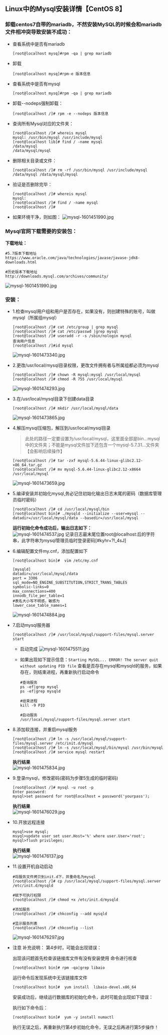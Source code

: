 ## Linux中的Mysql安装详情【CentOS 8】

### 卸载centos7自带的mariadb，不然安装MySQL的时候会和mariadb文件相冲突导致安装不成功：
- 查看系统中是否有mariadb
    ```shell
    [root@localhost mysq]#rpm -qa | grep mariadb
    ```

- 卸载
    ```shell
    [root@localhost mysq]#rpm-e 版本信息
    ```

- 查看系统中是否有mysql
    ```shell
    [root@localhost mysq]#rpm -qa | grep mariadb
    ```

- 卸载--nodeps强制卸载：
    ```shell
    [root@localhost /]# rpm -e --nodeps 版本信息
    ```

- 查询所有Mysql对应的文件夹：
    ```shell
    [root@localhost /]# whereis mysql
    mysql: /usr/bin/mysql /usr/include/mysql
    [root@localhost lib]# find / -name mysql
    /data/mysql
    /data/mysql/mysql
    ```

- 删除相关目录或文件：
    ```shell
    [root@localhost /]# rm -rf /usr/bin/mysql /usr/include/mysql /data/mysql /data/mysql/mysql
    ```

- 验证是否删除完毕：
    ```shell
    [root@localhost /]# whereis mysql
    mysql:
    [root@localhost /]# find / -name mysql
    [root@localhost /]# 
    ```

- 如果环境干净，则如图：
![mysql-1601451990.jpg](../resource/linux/mysql-1601451990.jpg)

### Mysql官网下载需要的安装包：
**下载地址：**
```shell 
#5.7版本下载地址
https://www.oracle.com/java/technologies/javase/javase-jdk8-downloads.html

#历史版本下载地址
http://downloads.mysql.com/archives/community/
```
![mysql-1601451990.jpg](../resource/linux/mysql-2020090003.gif)

### 安装：
- 1.检查mysql用户组和用户是否存在，如果没有，则创建特殊的账号，叫做mysql（所属组mysql）
    ```shell
    [root@localhost /]# cat /etc/group | grep mysql
    [root@localhost /]# cat /etc/passwd |grep mysql
    [root@localhost /]# useradd -r -s /sbin/nologin mysql
    查询用户信息
    [root@localhost /]#id mysql 
    ```
    ![mysql-1601473340.jpg](../resource/linux/mysql-1601473340.jpg)

- 2.更改/usr/local/mysql目录权限，更改文件拥有者与所属组都必须为mysql
    ```shell
    [root@localhost /]# chown -R mysql:mysql /usr/local/mysql
    [root@localhost /]# chmod -R 755 /usr/local/mysql
    ```
    ![mysql-1601474293.jpg](../resource/linux/mysql-1601474293.jpg)
    
- 3.在/usr/local/mysql目录下创建data目录
    ```shell
    [root@localhost /]# mkdir /usr/local/mysql/data
    ```
    ![mysql-1601473865.jpg](../resource/linux/mysql-1601473865.jpg)

- 4.解压mysql压缩包，解压到/usr/local/mysql目录
    > 此处的路径一定要设置为/usr/local/mysql，这里面全部是bin...mysql中的文件夹；不能是mysql文件加下还包含一个mysql-5.7.31...文件夹【会影响后续操作】
    ```shell
    [root@localhost /]# tar -zxf mysql-5.6.44-linux-glibc2.12-×86_64.tar.gz
    [root@localhost /]# mv mysql-5.6.44-linux-glibc2.12-x8664 /usr/local/mysql
    ```
    ![mysql-1601473659.jpg](../resource/linux/mysql-1601473659.jpg)

- 5.编译安装并初始化mysql,务必记住初始化输出日志末尾的密码（数据库管理员临时密码）
    ```shell
    [root@localhost /]# cd /usr/local/mysql/bin
    [root@localhost bin]# ./mysqld --initialize --user=mysql --datadir=/usr/local/mysql/data --basedir=/usr/local/mysql
    ```
    **运行初始化命令成功后，输出日志如下：**<br>
    ![mysql-1601474537.jpg](../resource/linux/mysql-1601474537.jpg)
    记录日志最末尾位置root@localhost:后的字符串，此字符串为mysql管理员临时登录密码[#kyhr+?!_4sJ]
    
- 6.编辑配置文件my.cnf，添加配置如下
    ```shell
    [root@localhost bin]#  vim /etc/my.cnf
    
    [mysqld]
    datadir=/usr/local/mysql/data
    port = 3306
    sql_mode=NO_ENGINE_SUBSTITUTION,STRICT_TRANS_TABLES
    symbolic-links=0
    max_connections=400
    innodb_file_per_table=1
    #表名大小写不明感，敏感为
    lower_case_table_names=1
    ```
    ![mysql-1601474884.jpg](../resource/linux/mysql-1601474884.jpg)

- 7.启动mysql服务器
    ```shell
    [root@localhost /]# /usr/local/mysql/support-files/mysql.server start
    ```
    - 启动完成
    ![mysql-1601475511.jpg](../resource/linux/mysql-1601475511.jpg)

    - 如果出现如下提示信息：`Starting MySQL... ERROR! The server quit without updating PID file`
      查看是否存在mysql和mysqld的服务，如果存在，则结束进程，再重新执行启动命令
      ```shell
      #查询服务
      ps -ef|grep mysql
      ps -ef|grep mysqld
      
      #结束进程
      kill -9 PID
      
      #启动服务
      /usr/local/mysql/support-files/mysql.server start
      ```

- 8.添加软连接，并重启mysql服务
    ```shell
    [root@localhost /]# ln -s /usr/local/mysql/support-files/mysql.server /etc/init.d/mysql 
    [root@localhost /]# ln -s /usr/local/mysql/bin/mysql /usr/bin/mysql
    [root@localhost /]# service mysql restart
    ```
    **执行结果**<br>
    ![mysql-1601475834.jpg](../resource/linux/mysql-1601475834.jpg)
    
    
- 9.登录mysql，修改密码(密码为步骤5生成的临时密码)
    ```shell
    [root@localhost /]# mysql -u root -p
    Enter password:
    mysql>set password for root@localhost = password('yourpass');
    ```
    **执行结果**<br>
    ![mysql-1601476029.jpg](../resource/linux/mysql-1601476029.jpg)

- 10.开放远程连接
    ```shell
    mysql>use mysql;
    msyql>update user set user.Host='%' where user.User='root';
    mysql>flush privileges;
    ```
    **执行结果**<br>
    ![mysql-1601476137.jpg](../resource/linux/mysql-1601476137.jpg)

- 11.设置开机自动启动
    ```shell
    #将服务文件拷贝到init.d下，并重命名为mysql
    [root@localhost /]# cp /usr/local/mysql/support-files/mysql.server /etc/init.d/mysqld
    
    #赋予可执行权限
    [root@localhost /]# chmod +x /etc/init.d/mysqld
    
    #添加服务
    [root@localhost /]# chkconfig --add mysqld
    
    #显示服务列表
    [root@localhost /]# chkconfig --list
    ```
    ![mysql-1601476297.jpg](../resource/linux/mysql-1601476297.jpg)

- 注意
    补充说明：
    第4步时，可能会出现错误：
    
    出现该问题首先检查该链接库文件有没有安装使用 命令进行核查
    ```shell
    [root@localhost bin]# rpm -qa|grep libaio  
    ``` 
    
    运行命令后发现系统中无该链接库文件
    ```shell
    [root@localhost bin]#  yum install  libaio-devel.x86_64
    ```
    
    安装成功后，继续运行数据库的初始化命令，此时可能会出现如下错误：
    
    执行如下命令后：
    ```shell
    [root@localhost bin]#  yum -y install numactl
    ```

    执行无误之后，再重新执行第4步初始化命令，无误之后再进行第5步操作！
